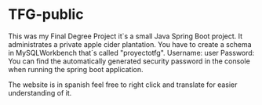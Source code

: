 # TFG-public

This was my Final Degree Project it`s a small Java Spring Boot project. It administrates a private apple cider plantation.
You have to create a schema in MySQLWorkbench that´s called "proyectotfg".
Username: user
Password: You can find the automatically generated security password in the console when running the spring boot application.

The website is in spanish feel free to right click and translate for easier understanding of it.
